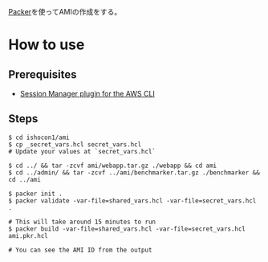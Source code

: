 [Packer](https://www.packer.io/)を使ってAMIの作成をする。

# How to use

## Prerequisites
* [Session Manager plugin for the AWS CLI](https://docs.aws.amazon.com/systems-manager/latest/userguide/session-manager-working-with-install-plugin.html)

## Steps

```
$ cd ishocon1/ami
$ cp _secret_vars.hcl secret_vars.hcl
# Update your values at `secret_vars.hcl`

$ cd ../ && tar -zcvf ami/webapp.tar.gz ./webapp && cd ami
$ cd ../admin/ && tar -zcvf ../ami/benchmarker.tar.gz ./benchmarker && cd ../ami

$ packer init .
$ packer validate -var-file=shared_vars.hcl -var-file=secret_vars.hcl .

# This will take around 15 minutes to run
$ packer build -var-file=shared_vars.hcl -var-file=secret_vars.hcl ami.pkr.hcl

# You can see the AMI ID from the output
```
